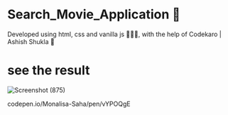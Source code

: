 # Search_Movie_Application 🤩
Developed using html, css and vanilla js 👩🏻‍💻, with the help of Codekaro | Ashish Shukla 🚀


# see the result
![Screenshot (875)](https://github.com/Monalisa-24/Search_Movie_Application/assets/116990954/f8b385a1-c108-4bea-b0f4-e1cb916eec17)

codepen.io/Monalisa-Saha/pen/vYPOQgE
